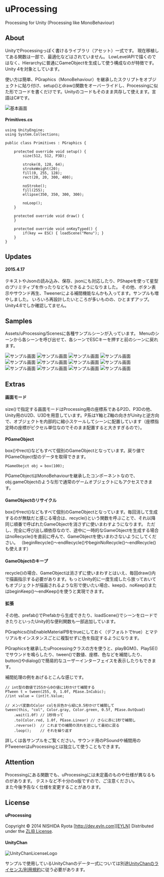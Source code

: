 uProcessing
======================

Processing for Unity (Processing like MonoBehaviour)


About
--------
UnityでProcessingっぽく書けるライブラリ（アセット）一式です。
現在移植してある関数は一部で、最適化などはされていません。
LowLevelAPIで描くのではなく、Hierarchyに普通にGameObjectを生成して使う構成なのが特徴です。  
Unity 4を対象としています。

使い方は簡単、PGraphics（MonoBehaviour）を継承したスクリプトをオブジェクトに貼り付け、setup()とdraw()関数をオーバーライドし、Processingに似た形でコードを書くだけです。Unityのコードもそのまま共存して使えます。言語はC#です。

![基本画面](http://dev.eyln.com/GitHub/uProcessing/screenshot.png "ScreenShot")

#### Primitives.cs
    
	using UnityEngine;
	using System.Collections;

	public class Primitives : PGraphics {

		protected override void setup() {
			size(512, 512, P3D);
			
			stroke(0, 128, 64);
			strokeWeight(20);
			fill(0, 255, 128);
			rect(20, 20, 300, 400);
			
			noStroke();
			fill(255);
			ellipse(350, 350, 300, 300);

			noLoop();
		}

		protected override void draw() {
		}

		protected override void onKeyTyped() {
			if(key == ESC) { loadScene("Menu"); }
		}
	}


Updates
--------

#### 2015.4.17

テキストやJsonの読み込み、保存、jsonにも対応したり、PShapeを使って星型のプリミティブを作ったりなどもできるようになりました。
その他、ボタン表示やサウンド再生、Tweenerによる補間機能なんかも入ってます。サンプルも増やしました。
いろいろ再設計したいところが多いものの、ひとまずアップ。Unity4.6でしか確認してません。


Samples
-------
Assets/uProcessing/Scenesに各種サンプルシーンが入っています。
Menuのシーンから各シーンを呼び出せて、各シーンでESCキーを押すと前のシーンに戻れます。

![サンプル画面](http://dev.eyln.com/GitHub/uProcessing/hello.png "hello")
![サンプル画面](http://dev.eyln.com/GitHub/uProcessing/menu.png "menu")
![サンプル画面](http://dev.eyln.com/GitHub/uProcessing/primitives.png "primitives")
![サンプル画面](http://dev.eyln.com/GitHub/uProcessing/images.png "images")
![サンプル画面](http://dev.eyln.com/GitHub/uProcessing/shapes.png "shapes")
![サンプル画面](http://dev.eyln.com/GitHub/uProcessing/dialog.png "dialog")
![サンプル画面](http://dev.eyln.com/GitHub/uProcessing/earth.png "earth")
![サンプル画面](http://dev.eyln.com/GitHub/uProcessing/performance.png "performance")
![サンプル画面](http://dev.eyln.com/GitHub/uProcessing/action.png "action")
![サンプル画面](http://dev.eyln.com/GitHub/uProcessing/jsondata.png "jsondata")
![サンプル画面](http://dev.eyln.com/GitHub/uProcessing/tweens.png "tweens")
![サンプル画面](http://dev.eyln.com/GitHub/uProcessing/sounds.png "sounds")


Extras
-------
#### 画面モード
size()で指定する画面モードはProcessing用の座標系であるP2D、P3Dの他、Unity用のU2D、U3Dを用意しています。P系はY軸とZ軸の向きがUnityと逆方向で、オブジェクトを内部的に縮小スケールしてシーンに配置しています（座標指定時の座標がピクセル単位なのでそのまま配置すると大きすぎるので）。

#### PGameObject
box()やrect()などもすべて個別のGameObjectとなっています。戻り値でPGameObject型のデータを取得できます。

    PGameObejct obj = box(100);

PGameObjectはMonoBehaviourを継承したコンポーネントなので、obj.gameObjectのような形で通常のゲームオブジェクトにもアクセスできます。

#### GameObjectのリサイクル
box()やrect()などもすべて個別のGameObjectとなっています。毎回消して生成するのが無駄だと感じる場合は、recycle()という関数を呼ぶことで、それ以降同じ順番で呼ばれたGameObjectを消さずに使いまわすようになります。
ただし、完全に呼び出し順依存なので、途中に一時的なGameObjectを生成する場合はnoRecycle()を直前に呼んで、GameObjectを使いまわさないようにしてください。
（beginRecycle()〜endRecycle()やbeginNoRecycle()〜endRecycle()も使えます）

#### GameObjectのキープ
recycle()の場合、GameObjectは消さずに使いまわすとはいえ、毎回draw()内で描画指示する必要があります。もっとUnity的に一度生成したら放っておいてもオブジェクトが描画されるような形で使いたい場合、keep()、noKeep()またはbeginKeep()〜endKeep()を使うと実現できます。

#### 拡張
その他、prefab()でPrefabから生成できたり、loadScene()でシーンをロードできたりといったUnity的な便利関数も一部追加しています。

PGraphicsのIsEnableMaterialPBをtrueにしておく（デフォルトでtrue）とマテリアルをインスタンスごとに複製せずに色を指定するようになります。

PGraphicsを継承したuProcessingクラスの方を使うと、playBGM()、PlaySE()でサウンドを鳴らしたり、tween()で数値、座標、色などを補間したり、button()やdialog()で簡易的なユーザーインターフェイスを表示したりもできます。

補間処理の例をあげるとこんな感じです。

	// int型の数値で255から0の値に1秒かけて補間する
	PTween t = tween(255, 0, 1.0f, PEase.InCubic);
	//int value = (int)t.Value;

	// メンバ変数のColor colを灰色から緑に0.5秒かけて補間して
	tween(this, "col", Color.gray, Color.green, 0.5f, PEase.OutQuad)
		.wait(1.0f) // 1秒待って
		.to(Color.red, 1.0f, PEase.Linear) // さらに赤に1秒で補間し
		.reverse()  // これまでの補間の流れを逆にして最初に戻る
		.loop();    // それを繰り返す

詳しくは各サンプルをご覧ください。サウンド用のPSoundや補間用のPTweenerはuProcessingとは独立して使うこともできます。


Attention
-----------
Processingにある関数でも、uProcessingには未定義のものや仕様が異なるものがあります。
テストなど不十分のα版ですので、ご注意ください。  
また今後予告なく仕様を変更することがあります。
 
 
License
----------
#### uProcessing

Copyright &copy; 2014 NISHIDA Ryota [http://dev.eyln.com][EYLN]
Distributed under the [ZLIB License][ZLIB].
 
[EYLN]: http://dev.eyln.com/
[ZLIB]: http://opensource.org/licenses/zlib

#### UnityChan
![UnityChanLicenseLogo](http://unity-chan.com/images/imageLicenseLogo.png "UnityChanLicenseLogo")

サンプルで使用しているUnityChanのデータ一式については別途[UnityChanのライセンス/利用規約][UnityChanLicense]に従う必要があります。

[UnityChanLicense]: http://unity-chan.com/download/guideline.html
